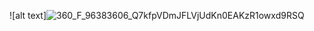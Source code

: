 ![alt text]![360_F_96383606_Q7kfpVDmJFLVjUdKn0EAKzR1owxd9RSQ](https://github.com/MaxwellDG/MaxwellDG/assets/51105802/58531b42-b554-4fea-a783-bd933243cf2a)
